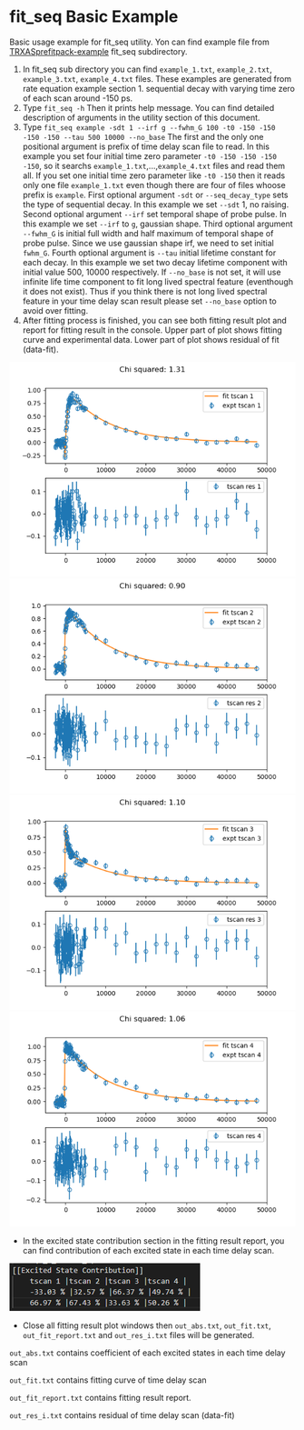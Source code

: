 # fit_seq Basic Example

Basic usage example for fit_seq utility.
Yon can find example file from [TRXASprefitpack-example](https://github.com/pistack/TRXASprefitpack-example/tree/v0.5.1) fit_seq subdirectory.

1. In fit_seq sub directory you can find ``example_1.txt``, ``example_2.txt``, ``example_3.txt``, ``example_4.txt`` files.
These examples are generated from rate equation example section 1. sequential decay with varying time zero of each scan around -150 ps.
2. Type ``fit_seq -h`` Then it prints help message. You can find detailed description of arguments in the utility section of this document.
3. Type ``fit_seq example -sdt 1 --irf g --fwhm_G 100 -t0 -150 -150 -150 -150 --tau 500 10000 --no_base`` The first and the only one positional argument is prefix of time delay scan file to read. In this example you set four initial time zero parameter ``-t0 -150 -150 -150 -150``, so it searchs ``example_1.txt``,...,``example_4.txt`` files and read them all. If you set one initial time zero parameter like ``-t0 -150`` then it reads only one file ``example_1.txt`` even though there are four of files whoose prefix is ``example``. First optional argument ``-sdt`` or ``--seq_decay_type`` sets the type of sequential decay. In this example we set ``--sdt`` 1, no raising. Second optional argument ``--irf`` set temporal shape of probe pulse. In this example we set ``--irf`` to `g`, gaussian shape. Third optional argument ``--fwhm_G`` is initial full width and half maximum of temporal shape of probe pulse. Since we use gaussian shape irf, we need to set initial ``fwhm_G``. Fourth optional argument is ``--tau`` initial lifetime constant for each decay. In this example we set two decay lifetime component with initial value 500, 10000 respectively. If ``--no_base`` is not set, it will use infinite life time component to fit long lived spectral feature (eventhough it does not exist). Thus if you think there is not long lived spectral feature in your time delay scan result please set ``--no_base`` option to avoid over fitting.
4. After fitting process is finished, you can see both fitting result plot and report for fitting result in the console. Upper part of plot shows fitting curve and experimental data. Lower part of plot shows residual of fit (data-fit).

![png](fit_seq_example_file/example_seq_fit_1.png) ![png](fit_seq_example_file/example_seq_fit_2.png)
![png](fit_seq_example_file/example_seq_fit_3.png) ![png](fit_seq_example_file/example_seq_fit_4.png)

* In the excited state contribution section in the fitting result report, you can find contribution of each excited state in each time delay scan.

![png](fit_seq_example_file/example_seq_fit_contrib_table.png)

* Close all fitting result plot windows then ``out_abs.txt``, ``out_fit.txt``, ``out_fit_report.txt`` and ``out_res_i.txt`` files will be generated.

``out_abs.txt`` contains  coefficient of each excited states in each time delay scan

``out_fit.txt`` contains fitting curve of time delay scan

``out_fit_report.txt`` contains fitting result report.

``out_res_i.txt`` contains residual of time delay scan (data-fit)